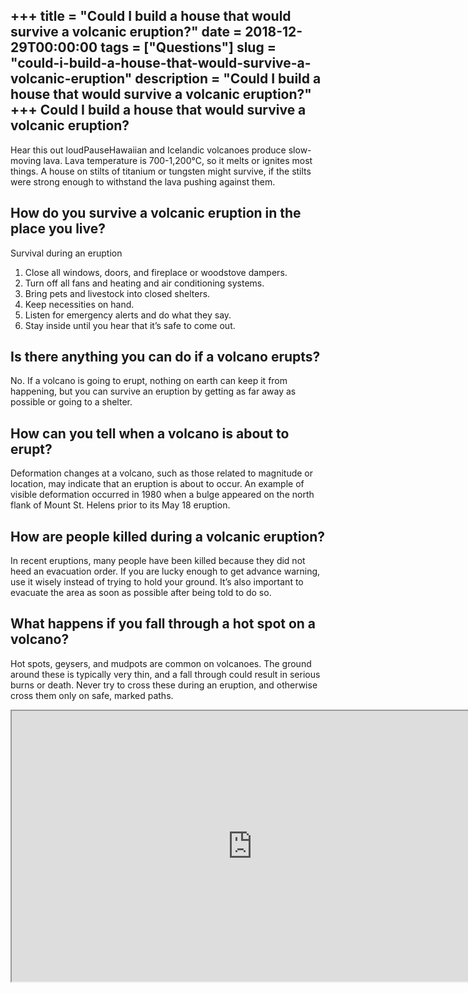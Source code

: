 +++
title = "Could I build a house that would survive a volcanic eruption?"
date = 2018-12-29T00:00:00
tags = ["Questions"]
slug = "could-i-build-a-house-that-would-survive-a-volcanic-eruption"
description = "Could I build a house that would survive a volcanic eruption?"
+++
Could I build a house that would survive a volcanic eruption?
-------------------------------------------------------------

Hear this out loudPauseHawaiian and Icelandic volcanoes produce slow-moving lava. Lava temperature is 700-1,200°C, so it melts or ignites most things. A house on stilts of titanium or tungsten might survive, if the stilts were strong enough to withstand the lava pushing against them.

How do you survive a volcanic eruption in the place you live?
-------------------------------------------------------------

Survival during an eruption

1. Close all windows, doors, and fireplace or woodstove dampers.
2. Turn off all fans and heating and air conditioning systems.
3. Bring pets and livestock into closed shelters.
4. Keep necessities on hand.
5. Listen for emergency alerts and do what they say.
6. Stay inside until you hear that it’s safe to come out.

Is there anything you can do if a volcano erupts?
-------------------------------------------------

No. If a volcano is going to erupt, nothing on earth can keep it from happening, but you can survive an eruption by getting as far away as possible or going to a shelter.

How can you tell when a volcano is about to erupt?
--------------------------------------------------

Deformation changes at a volcano, such as those related to magnitude or location, may indicate that an eruption is about to occur. An example of visible deformation occurred in 1980 when a bulge appeared on the north flank of Mount St. Helens prior to its May 18 eruption.

How are people killed during a volcanic eruption?
-------------------------------------------------

In recent eruptions, many people have been killed because they did not heed an evacuation order. If you are lucky enough to get advance warning, use it wisely instead of trying to hold your ground. It’s also important to evacuate the area as soon as possible after being told to do so.

What happens if you fall through a hot spot on a volcano?
---------------------------------------------------------

Hot spots, geysers, and mudpots are common on volcanoes. The ground around these is typically very thin, and a fall through could result in serious burns or death. Never try to cross these during an eruption, and otherwise cross them only on safe, marked paths.

<iframe allow="accelerometer; autoplay; clipboard-write; encrypted-media; gyroscope; picture-in-picture" allowfullscreen="" class="__youtube_prefs__  epyt-is-override  no-lazyload" data-no-lazy="1" data-origheight="433" data-origwidth="770" data-skipgform_ajax_framebjll="" height="433" id="_ytid_34108" loading="lazy" src="https://www.youtube.com/embed/56vaIvgRsTc?enablejsapi=1&autoplay=0&cc_load_policy=0&cc_lang_pref=&iv_load_policy=1&loop=0&modestbranding=0&rel=1&fs=1&playsinline=0&autohide=2&theme=dark&color=red&controls=1&" title="YouTube player" width="770"></iframe>